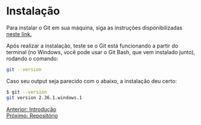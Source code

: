 # Instalação

Para instalar o Git em sua máquina, siga as instruções disponibilizadas [neste link.](https://git-scm.com/downloads)

Após realizar a instalação, teste se o Git está funcionando a partir do terminal (no Windows, você pode usar o Git Bash, que vem instalado junto), rodando o comando:

```bash
git --version
```

Caso seu output seja parecido com o abaixo, a instalação deu certo:

```bash
$ git --version
git version 2.36.1.windows.1
```

[Anterior: Introdução](README.md)
<br>
[Próximo: Repositório](Repositório.md)
